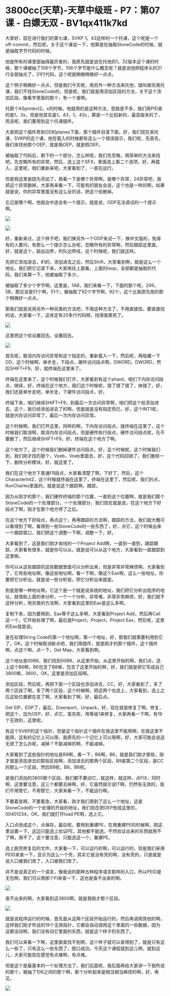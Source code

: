 # 3800cc(天草)-天草中级班 - P7：第07课 - 白嫖无双 - BV1qx411k7kd

大家好，现在进行我们的第七课，SVKP 1。43这样的一个托课，这个呢是一个off-commit，然后呢，关于这个课说一下，他算是在抽取StoneCode的时候，就是抽取字节代码的时候。

他是所有的课里面抽得最厉害的，我原先就是说在托他的1。32版本这个课的时候，那个课被抽了106个字节，106个字节是什么概念呢？就是说他把程序头的31行全部抽光了，31行代码，这个呢就稍微稍微好一点点。

这个例子稍微好一点点，但是我们今天呢，用另外一种方法来托他，就叫做另类托课，我们不找StoneCode的，但是呢，我们就是用添加区段的方法，关于这个添加区段，像看学里面的那个，有一个谁啊。

托那个ASprotect2。x的时候，他就用的是这种方法，思路差不多，我们用PID查的是1。3x，但是他其实是1。43，1。43c，算是一个比较新的，最高版本的了，而且呢，我们要用到这个托课插件。

大家把这个插件弄到OD的planes下面，那个插件目录下面，好，我们现在来托课，SVKP的这个课，他在载入的时候都有这么一个错误提示，我们呢，先首先，我们来找他那个OEP，就是偽OEP，就是假OEP。

被抽取了代码后，剩下的一个部分，怎么样呢，我们先忽略，用简单的方法来找吧，先忽略所有的异常，然后，选上这个SFX，里面选上第二个选项，好，再载入，这里呢，咱们重新来吧，大家看到了，一直在运行。

但是我这里是因为添加了，我看一下是哪个异常啊，是哪个异常，24异常吧，我把这个异常删掉，大家再来看一下，可能有的朋友会说，这个也是一样的啊，如果就是说，你的异常里面没有这么全的话，把这个给删掉。

忘记是哪个啊，他就会中途会有一个提示，就是说，ODP无法调试的一个提示啊。

![](img/04dfbca26e62c8ba299bd137bc4ee0cb_1.png)

![](img/04dfbca26e62c8ba299bd137bc4ee0cb_2.png)

好，重新来过，这个样子吧，我们换另外一个ODP来试一下，换中文版的，免得有的人要问，有那么一个提示怎么办呢，忽略所有的异常啊，然后跟踪这里面，好，就是这个，超出边界，列队边界线，这个时候呢，我们就这样。

先把它添加进去，81的，添加进去之后，然后Shift，大家看到啊，就是这么一个地址，我们把它记录下来，大家再往上面看，上面的loop，全部都是抽取的代码，我们来算一下，他被抽取了多少。

被抽取了多少个字节啊，这里是，1AB，我们来看一下，下面的那个呢，206，5B，那应该是51个啊，51个，被抽取了92个字节啊，92个，这个比我原先拖的那个稍微好一点点。

那我们就是说用另外一种另类的方法吧，不用这种方法了，不用直接找，要直接找的话，大家看一下，这肯定有20多行代码啊，找得我累死了。



![](img/04dfbca26e62c8ba299bd137bc4ee0cb_4.png)

这里把这个给设置回去，设置回去。

![](img/04dfbca26e62c8ba299bd137bc4ee0cb_6.png)

首先呢，取消内存访问异常和这个指定的，重新载入一下，然后呢，再隐藏一下OD，这个时候啊，单步走，下段点，硬件访问段点啊，DWORD，DWORD，然后SHIFT+F9，好，就终端在这里来了。

终端在这里来了，这个时候我们打开，大家看到有这个phard，咱们下内存访问段点，继续，好，终端在这个地方，我们这个时候呢，错了错了错了，抹错了，好，我们还是单步走吧，单步走，下硬件访问段点，好。

终端下来，咱们继续SHIFT+F9，到最后一次访问异常啊，咱们把这个给添加进去，这个，我已经添加进去了的啊，但是就是没有指定而已，好，这个INT1呢，就是内存访问异常了，最后一次内存访问异常。

这个时候啊，我们打开这里，同样的啊，下内存访问段点，就终端在这里了，这个时候我们取消啊，取消内存访问段点，但是硬件执行段点，硬件访问段点呢，先不要删了，然后继续SHIFT+F9，好，终端在这个地方了啊。

这个地方了，这个时候我们删掉硬件访问段点，好，这个时候呢，这个时候我们到，我们刚才找的那个，Voeb，Voeb里面去，好，这个代码回销了，我们删除一下，删除分析模块，好，就这里了。

我们在这个地方下普通FR段点，大家看清楚了啊，下好了，然后，这个CharacterInt2，这个时候就终端在这里了，终端在这里了，然后呢，我们的点，RunCharles里面的，就是说这个跟踪啊，跟踪。

因为从刚才的那个，我们硬件终端的那个位置，一直到这个位置啊，就是我们那个StoneCode的一个处理部分，一个处理部分，我们现在就是说，在这个地方下好段点了啊，刚才在那个地方停了之后。

在这个地方下好段点，再点这个，再用跟踪的方法啊，跟踪的方法，我们就大概可以看得到了啊，看得到一些StoneCode的一些东西了，好，点它，这个时候出来一个跟踪窗口，我们把这个调整一下啊，调整一下，好。

大家看到了，这是我们刚才收线的一个Project Add啊，一直到一直到，跟踪跟踪，大家看有很多，就是你可以从，就是说可以从这个地方，大家看到一直跟踪到这里嘛。

你可以从这些跟踪的这些数据里面可以分析出来，但是非常非常麻烦啊，大家看到了，它有些地址啊，像这些地址啊，看一下啊，像这个Eax啊，这么一些地址，你要把它分析出，就是说一些分析层，把它分析出来就是。

到底是哪一种地址啊，它这个是一个就是说系统的地址，我们把它分析出程序的地址，就借助上面的来分析，一个一个分析，非常难，非常非常麻烦，好，我们就不这样分析，用另类的方法啊，大家看到这里的Eax是这么多啊。

复制下来，因为要用到，Eax等于这么多啊，大家看到Project Add，然后再Call这一个，它开始处理了啊，最后是Project，Project，Project Eax，然后呢，这里的Eax就是说。

是在处理String Code的第一个地址啊，第一个地址，好，那我们就需要利用到它了，OK，这个时候取消断点吧，我们用插件，就是刚才的那个插件，这个插件啊，点这个啊，点一下，Get Map，大家看到啊。

这个地址是00B8，我们找到00B8，从这里开始，从这里开始的啊，我们点，选上这个B6啊，B6包含了B8嘛，包含了这里开始的啊，好，我们就是把它写成自己3800嘛，3800，OK，这里是添加区段啊。

添加区段，然后呢，再把下面一个区段也添加进去，CC，好，大家看到了，多了两个区段了啊，多了两个区段，这个时候啊，把这两个也选上，大家看到，选上之后这些位置都在变了啊，大家看到了啊，好，最后点。

Get EIP，EOP了，最后，Downport，Unpack，好，现在就是修复了啊，修复，把这个，加为OEP，好，点它，首先呢，用等级1来修复，大家再看一下啊，有19个无效的，这里呢。

有这个SVKP的这个指针，但是这个指针这个插件在我这里不能用啊，在我这里不能用，这有的记忆上可以用，我原先的一个记忆上可以用啊，好，大家可能会说这无效了怎么办呢，减掉？不能减掉的啊，不能减掉。

大家看到了这些指针的地址是B9啊，看一下，B6啊，B6，就是我们刚才那些，刚才就是添加进去的那些区段啊，添加进去的那两个区段，B9是第二个区段，是CC的那么一个区段，然后B8呢，B8，B6呢。

是我们添加的3800那个区段，我们都不要动它，就这样，就这样，点FIX，同时啊，这里要注意，这三个都要去掉啊，好，它虽然提示说IT啊，仍然有无效的，我们不用管它，不用管它，大家来看一下，不能运行啊。

不要着急啊，不要着急，大家看，刚才我们用到了这么一个地址，这是StoneCode的一个处理的开始的地址，我们现在把OEP改成这里的，00401234，OK，我们就打开load PE啊，选上它。

入口点改成这个，点保存，最后呢，要用到重建PE，在用重建PE的时候啊，把这里设置一下，这边只能选上验证PE，其他都不能选，不然验证出来的东西就用不了啊，用不了，这个要注意，只能选这一个，重建PE。

选上脱壳修复后的文件，大家看一下，可以运行的啊，可以运行的，但是我们来用PEID来查一下，显示为这么一个壳，其实它是没有壳的啊，没有壳的，只是就是说入口被我们改了，入口被我们改了。

并不是说真正的一个语言，像我说的那种五种程序语言那样的入口，所以PEID是无包啊，我们可以用那个FI来查一下，这也是查不出来的啊。



![](img/04dfbca26e62c8ba299bd137bc4ee0cb_8.png)

查不出来的啊，大家看到这3800啊，就是我刚才那个区段。

![](img/04dfbca26e62c8ba299bd137bc4ee0cb_10.png)

就是说程序运行的时候，首先是从这两个区段开始运行的，然后再调用其他的啊，这样我们刚才所说的19个无效指针，它都会自动调用这个里面的一些数据，因为这都没动啊，我们没有动它里面的东西，就是这个样子的东西了。

我们可以来看一下啊，这里面查找不到啊，这个样子就可以查得到了，就是只有这么一些了，只有这么一些东西了，脱口成功，今天这个课程就到这儿啊，就到这儿，大家可能现在感觉有点难啊，有点难。

但是这个是最基本的一个处理方法了，我们后面呢，我后面再给大家讲一下我所说的那个，被抽了106之间的那个啊，那个分析起来是相当相当麻烦的啊，好，再见。



![](img/04dfbca26e62c8ba299bd137bc4ee0cb_12.png)